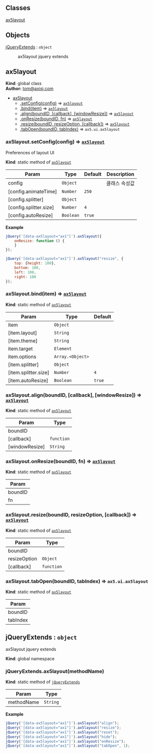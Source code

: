 ## Classes

<dl>
<dt><a href="#ax5layout">ax5layout</a></dt>
<dd></dd>
</dl>

## Objects

<dl>
<dt><a href="#jQueryExtends">jQueryExtends</a> : <code>object</code></dt>
<dd><p>ax5layout jquery extends</p>
</dd>
</dl>

<a name="ax5layout"></a>

## ax5layout
**Kind**: global class  
**Author:** tom@axisj.com  

* [ax5layout](#ax5layout)
    * [.setConfig(config)](#ax5layout.setConfig) ⇒ <code>[ax5layout](#ax5layout)</code>
    * [.bind(item)](#ax5layout.bind) ⇒ <code>[ax5layout](#ax5layout)</code>
    * [.align(boundID, [callback], [windowResize])](#ax5layout.align) ⇒ <code>[ax5layout](#ax5layout)</code>
    * [.onResize(boundID, fn)](#ax5layout.onResize) ⇒ <code>[ax5layout](#ax5layout)</code>
    * [.resize(boundID, resizeOption, [callback])](#ax5layout.resize) ⇒ <code>[ax5layout](#ax5layout)</code>
    * [.tabOpen(boundID, tabIndex)](#ax5layout.tabOpen) ⇒ <code>ax5.ui.ax5layout</code>

<a name="ax5layout.setConfig"></a>

### ax5layout.setConfig(config) ⇒ <code>[ax5layout](#ax5layout)</code>
Preferences of layout UI

**Kind**: static method of <code>[ax5layout](#ax5layout)</code>  

| Param | Type | Default | Description |
| --- | --- | --- | --- |
| config | <code>Object</code> |  | 클래스 속성값 |
| [config.animateTime] | <code>Number</code> | <code>250</code> |  |
| [config.splitter] | <code>Object</code> |  |  |
| [config.splitter.size] | <code>Number</code> | <code>4</code> |  |
| [config.autoResize] | <code>Boolean</code> | <code>true</code> |  |

**Example**  
```js
jQuery('[data-ax5layout="ax1"]').ax5layout({
    onResize: function () {
    }
});

jQuery('[data-ax5layout="ax1"]').ax5layout("resize", {
    top: {height: 100},
    bottom: 100,
    left: 100,
    right: 100
});
```
<a name="ax5layout.bind"></a>

### ax5layout.bind(item) ⇒ <code>[ax5layout](#ax5layout)</code>
**Kind**: static method of <code>[ax5layout](#ax5layout)</code>  

| Param | Type | Default |
| --- | --- | --- |
| item | <code>Object</code> |  | 
| [item.layout] | <code>String</code> |  | 
| [item.theme] | <code>String</code> |  | 
| item.target | <code>Element</code> |  | 
| item.options | <code>Array.&lt;Object&gt;</code> |  | 
| [item.splitter] | <code>Object</code> |  | 
| [item.splitter.size] | <code>Number</code> | <code>4</code> | 
| [item.autoResize] | <code>Boolean</code> | <code>true</code> | 

<a name="ax5layout.align"></a>

### ax5layout.align(boundID, [callback], [windowResize]) ⇒ <code>[ax5layout](#ax5layout)</code>
**Kind**: static method of <code>[ax5layout](#ax5layout)</code>  

| Param | Type |
| --- | --- |
| boundID |  | 
| [callback] | <code>function</code> | 
| [windowResize] | <code>String</code> | 

<a name="ax5layout.onResize"></a>

### ax5layout.onResize(boundID, fn) ⇒ <code>[ax5layout](#ax5layout)</code>
**Kind**: static method of <code>[ax5layout](#ax5layout)</code>  

| Param |
| --- |
| boundID | 
| fn | 

<a name="ax5layout.resize"></a>

### ax5layout.resize(boundID, resizeOption, [callback]) ⇒ <code>[ax5layout](#ax5layout)</code>
**Kind**: static method of <code>[ax5layout](#ax5layout)</code>  

| Param | Type |
| --- | --- |
| boundID |  | 
| resizeOption | <code>Object</code> | 
| [callback] | <code>function</code> | 

<a name="ax5layout.tabOpen"></a>

### ax5layout.tabOpen(boundID, tabIndex) ⇒ <code>ax5.ui.ax5layout</code>
**Kind**: static method of <code>[ax5layout](#ax5layout)</code>  

| Param |
| --- |
| boundID | 
| tabIndex | 

<a name="jQueryExtends"></a>

## jQueryExtends : <code>object</code>
ax5layout jquery extends

**Kind**: global namespace  
<a name="jQueryExtends.ax5layout"></a>

### jQueryExtends.ax5layout(methodName)
**Kind**: static method of <code>[jQueryExtends](#jQueryExtends)</code>  

| Param | Type |
| --- | --- |
| methodName | <code>String</code> | 

**Example**  
```js
jQuery('[data-ax5layout="ax1"]').ax5layout("align");
jQuery('[data-ax5layout="ax1"]').ax5layout("resize");
jQuery('[data-ax5layout="ax1"]').ax5layout("reset");
jQuery('[data-ax5layout="ax1"]').ax5layout("hide");
jQuery('[data-ax5layout="ax1"]').ax5layout("onResize");
jQuery('[data-ax5layout="ax1"]').ax5layout("tabOpen", 1);
```
